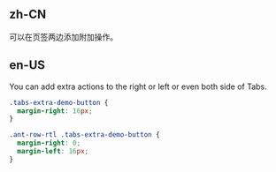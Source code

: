 ## zh-CN

可以在页签两边添加附加操作。

## en-US

You can add extra actions to the right or left or even both side of Tabs.

```css
.tabs-extra-demo-button {
  margin-right: 16px;
}

.ant-row-rtl .tabs-extra-demo-button {
  margin-right: 0;
  margin-left: 16px;
}
```
